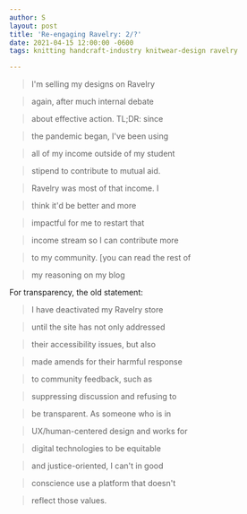 ```yaml
---
author: S
layout: post
title: 'Re-engaging Ravelry: 2/?'
date: 2021-04-15 12:00:00 -0600
tags: knitting handcraft-industry knitwear-design ravelry

---
```

> I'm selling my designs on Ravelry

> again, after much internal debate

> about effective action. TL;DR: since

> the pandemic began, I've been using

> all of my income outside of my student

> stipend to contribute to mutual aid.

> Ravelry was most of that income. I

> think it'd be better and more

> impactful for me to restart that

> income stream so I can contribute more

> to my community. \[you can read the rest of

> my reasoning on my blog

For transparency, the old statement:

> I have deactivated my Ravelry store

> until the site has not only addressed

> their accessibility issues, but also

> made amends for their harmful response

> to community feedback, such as

> suppressing discussion and refusing to

> be transparent. As someone who is in

> UX/human-centered design and works for

> digital technologies to be equitable

> and justice-oriented, I can't in good

> conscience use a platform that doesn't

> reflect those values.